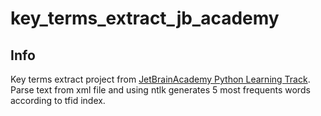# key_terms_extract_jb_academy

## Info

Key terms extract project from <a href="https://hyperskill.org/projects/166?track=2">JetBrainAcademy Python Learning Track</a>.
Parse text from xml file and using ntlk generates 5 most frequents words according to tfid index.
